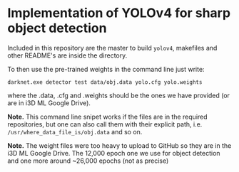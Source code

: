 # Implementation of YOLOv4 for sharp object detection

Included in this repository are the master to build ```yolov4```, makefiles and other README's are inside the directory.

To then use the pre-trained weights in the command line just write:
```
darknet.exe detector test data/obj.data yolo.cfg yolo.weights
```
where the .data, .cfg and .weights should be the ones we have provided (or are in i3D ML Google Drive).

**Note.** This command line snipet works if the files are in the required repositories, but one can also call them with their explicit path, i.e. ```/usr/where_data_file_is/obj.data``` and so on.

**Note.** The weight files were too heavy to upload to GitHub so they are in the i3D ML Google Drive. The 12,000 epoch one we use for object detection and one more around ~26,000 epochs (not as precise)

